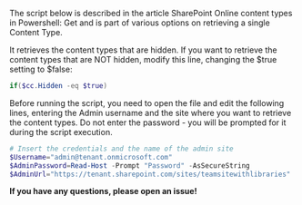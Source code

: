 The script below is described in the article SharePoint Online content types in Powershell: Get and is part of various options on retrieving a single Content Type.

 

It retrieves the content types that are hidden. If you want to retrieve the content types that are NOT hidden, modify this line, changing the $true setting to $false:

```PowerShell
if($cc.Hidden -eq $true)
```
 

 

Before running the script, you need to open the file and edit the following lines, entering the Admin username and the site where you want to retrieve the content types. Do not enter the password - you will be prompted for it during the script execution. 

```PowerShell
# Insert the credentials and the name of the admin site 
$Username="admin@tenant.onmicrosoft.com" 
$AdminPassword=Read-Host -Prompt "Password" -AsSecureString 
$AdminUrl="https://tenant.sharepoint.com/sites/teamsitewithlibraries"
``` 
<b>If you have any questions, please open an issue!</b>
